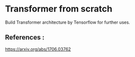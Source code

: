 # Transformer from scratch

Build Transformer architecture by Tensorflow for further uses.

## References : 
https://arxiv.org/abs/1706.03762
